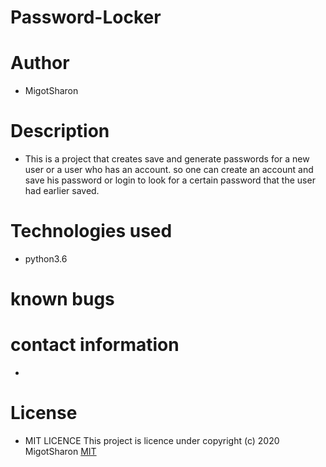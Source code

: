 # Password-Locker

# Author

* MigotSharon

# Description

* This is a project that creates save and generate passwords for a new user or a user who has an account. so one can create an account and save his password or login to look for a certain password that the user had earlier saved.

# Technologies used

* python3.6

# known bugs

# contact information
* 

# License
* MIT LICENCE</a>
This  project is licence under <a href="https://opensource.org/licenses/MIT"></a>
copyright (c) 2020 MigotSharon
[MIT](https://github.com/MigotSharon/password-locker/blob/master/LICENSE)

